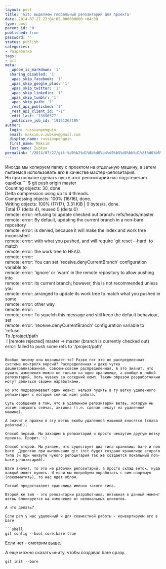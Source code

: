 ```yaml
---
layout: post
title: 'Git: выделяем глобальный репозитарий для проекта'
date: 2014-07-27 22:04:02.000000000 +04:00
type: post
parent_id: '0'
published: true
password: ''
status: publish
categories:
- Разработка
tags:
- git
meta:
  _wpcom_is_markdown: '1'
  sharing_disabled: '1'
  _wpas_skip_facebook: '1'
  _wpas_skip_google_plus: '1'
  _wpas_skip_twitter: '1'
  _wpas_skip_linkedin: '1'
  _wpas_skip_tumblr: '1'
  _wpas_skip_path: '1'
  _rest_api_published: '1'
  _rest_api_client_id: "-1"
  _edit_last: '13696577'
  _publicize_job_id: '19151267105'
author:
  login: russianpenguin
  email: maksim.v.zubkov@gmail.com
  display_name: russianpenguin
  first_name: Maksim
  last_name: Zubkov
permalink: "/2014/07/27/git-%d0%b2%d1%8b%d0%b4%d0%b5%d0%bb%d1%8f%d0%b5%d0%bc-%d0%b3%d0%bb%d0%be%d0%b1%d0%b0%d0%bb%d1%8c%d0%bd%d1%8b%d0%b9-%d1%80%d0%b5%d0%bf%d0%be%d0%b7%d0%b8%d1%82%d0%b0%d1%80%d0%b8%d0%b9-%d0%b4%d0%bb%d1%8f/"
---
```

Иногда мы копируем папку с проектом на отдельную машину, а затем пытаемся использовать его в качестве мастер-репозитария.  
 Но при попытке сделать пуш в этот репозитарий нас подстерегает ошибка.```
$ git push origin master  
Counting objects: 30, done.  
Delta compression using up to 4 threads.  
Compressing objects: 100% (16/16), done.  
Writing objects: 100% (17/17), 3.31 KiB | 0 bytes/s, done.  
Total 17 (delta 4), reused 0 (delta 0)  
remote: error: refusing to update checked out branch: refs/heads/master  
remote: error: By default, updating the current branch in a non-bare repository  
remote: error: is denied, because it will make the index and work tree inconsistent  
remote: error: with what you pushed, and will require 'git reset --hard' to match  
remote: error: the work tree to HEAD.  
remote: error:  
remote: error: You can set 'receive.denyCurrentBranch' configuration variable to  
remote: error: 'ignore' or 'warn' in the remote repository to allow pushing into  
remote: error: its current branch; however, this is not recommended unless you  
remote: error: arranged to update its work tree to match what you pushed in some  
remote: error: other way.  
remote: error:  
remote: error: To squelch this message and still keep the default behaviour, set  
remote: error: 'receive.denyCurrentBranch' configuration variable to 'refuse'.  
To /project/path  
&nbsp;! [remote rejected] master -> master (branch is currently checked out)  
error: failed to push some refs to '/project/path'
```

Вообще почему она возникает-то? Разве гит это не распределенная система контроля версий? Распределенная и даже чутка децентрализованная. Совсем-совсем распределенная. А это значит, что пушить изменения можно не только на одно хранилище, а вообще в любой репозитарий. Хоть чуваку за соседний комп. Таким образом разработчикии могут делиться своими наработками.

Но это подразумевает один нюанс: нельзя пушить в ту ветку удаленного репозитария с которой сейчас идет работа.

Суть сообщения в том, что в удаленном репозитарии ветвь, которую мы хотим запушить сейчас, активна (т.е. сделан чекаут на удаленной машине).

А значит и правки в эту ветвь якобы удаленной машиной вносятся (слава роботам!).

Способ первый. Мы заходим в репозитарий и просто чекаутим другую ветку проекта. Профит. :)

Способ второй. Мы узнаем, что существует два типа хранилищ: bare и non bare. Дефолтно при выполнении git init будет создано хранилище второго типа (и при чекауте чужого репощитария так же создается локальный non-bare репозитарий).

Bare значит, то это не рабочий репозитарий, а просто склад веток, куда каждый может пушить. И если мы попробуем поработать с ним напрямую (покоммитить), то нас ждет облом.

Гитхаб предоставляет хранилища именно такого типа.

Второй же тип - это репозитарии разработчика. Активная в данный момент ветвь блокируется на изменение от нелокальных клиентов.

А что делать?

Если реп у нас удаленный и для совместной работы - конвертируем его в bare

```shell
git config --bool core.bare true
```

Если нет - смотрим выше.

А еще можно сказать иниту, чтобы создавал bare сразу.

```
git init --bare
```


